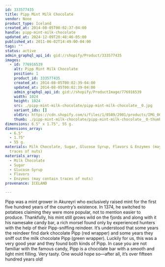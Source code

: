 ```yaml
---
id: 333577435
title: Pipp Mint Milk Chocolate
vendor: None
product_type: Iceland
created_at: 2014-08-05T00:02:37-04:00
handle: pipp-mint-milk-chocolate
updated_at: 2024-12-09T20:48:46-05:00
published_at: 2011-06-02T14:49:00-04:00
tags: ""
status: active
admin_graphql_api_id: gid://shopify/Product/333577435
images:
  - id: 776916539
    alt: Pipp Mint Milk Chocolate
    position: 1
    product_id: 333577435
    created_at: 2014-08-05T00:02:39-04:00
    updated_at: 2014-08-05T00:02:39-04:00
    admin_graphql_api_id: gid://shopify/ProductImage/776916539
    width: 1024
    height: 1024
    src: ./pipp-mint-milk-chocolate/pipp-mint-milk-chocolate__0.jpg
    variant_ids: []
    oldSrc: https://cdn.shopify.com/s/files/1/0589/2901/products/IMG_0661.jpeg?v=1407211359
    thumb: ./pipp-mint-milk-chocolate/pipp-mint-milk-chocolate__0-thumb.jpg
dimensions: 6.5" x 1.75", 55 g.
dimensions_array:
  - 6.5"
  - 1.75"
  - 55 g.
materials: Milk Chocolate, Sugar, Glucose Syrup, Flavors & Enzymes (may contain
  traces of nuts)
materials_array:
  - Milk Chocolate
  - Sugar
  - Glucose Syrup
  - Flavors
  - Enzymes (may contain traces of nuts)
provenance: ICELAND

---
```


Pipp was a mint grower in Akureyri who exclusively raised mint for the first five hundred years of the country’s existence. In 1374, he switched to potatoes claiming they were more popular, not to mention easier to produce. Thankfully, his mint still grows wild on the fjords and along with it his namesake candy bar, a rich morsel found only by experienced hunters with the help of their Pipp-sniffing reindeer. It’s understood that some years the reindeer find dark chocolate Pipp (red wrapper) and some years they sniff out the milk chocolate Pipp (green wrapper). Luckily for us, this was a very good year and they found both kinds of Pipp. In case you are not familiar with the famous candy, Pipp is a chocolate bar with a smooth and light mint filling. Very tasty. One would hope so—after all, it’s over fifteen hundred years old!